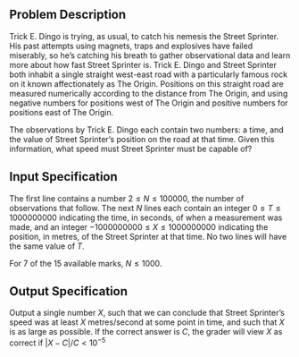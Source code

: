 ## Problem Description
Trick E. Dingo is trying, as usual, to catch his nemesis the Street Sprinter. His past attempts
using magnets, traps and explosives have failed miserably, so he’s catching his breath to gather
observational data and learn more about how fast Street Sprinter is.
Trick E. Dingo and Street Sprinter both inhabit a single straight west-east road with a particularly
famous rock on it known affectionately as The Origin. Positions on this straight road are measured
numerically according to the distance from The Origin, and using negative numbers for positions
west of The Origin and positive numbers for positions east of The Origin.

The observations by Trick E. Dingo each contain two numbers: a time, and the value of Street
Sprinter’s position on the road at that time. Given this information, what speed must Street Sprinter
must be capable of?

## Input Specification
The first line contains a number $2 \leq N \leq 100000$, the number of observations that follow. The next $N$ lines each contain an integer $0 \leq T \leq 1000000000$ indicating the time, in seconds, of when a measurement was made, and an integer $−1000000000 \leq X \leq 1000000000$ indicating the position, in metres, of the Street Sprinter at that time. No two lines will have the same value of $T$.

For 7 of the 15 available marks, $N \leq 1000$.

## Output Specification
Output a single number $X$, such that we can conclude that Street Sprinter’s speed was at least $X$ metres/second at some point in time, and such that $X$ is as large as possible. If the correct answer
is $C$, the grader will view $X$ as correct if $|X − C|/C < 10^{-5}$